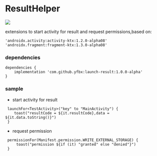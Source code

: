 # ResultHelper
[![](https://img.shields.io/badge/release-1.0.0-blue.svg)](https://github.com/yfbx-repo/launch-result/releases)

extensions to start activity for result and request permissions,based on:
```
'androidx.activity:activity-ktx:1.2.0-alpha08'
'androidx.fragment:fragment-ktx:1.3.0-alpha08'
```

### dependencies

```
dependencies {
    implementation 'com.github.yfbx:launch-result:1.0.0-alpha'
}
```    

### sample

- start activity for result
```
 launchFor<TestActivity>("key" to "MainActivity") {
    toast("resultCode = ${it.resultCode},data = ${it.data.toString()}")
 }

```

- request permission

```
 permissionFor(Manifest.permission.WRITE_EXTERNAL_STORAGE) {
     toast("permission ${if (it) "granted" else "denied"}")
 }
```